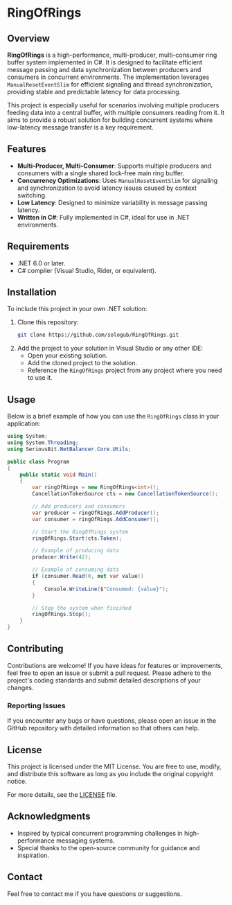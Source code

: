 # RingOfRings

## Overview
**RingOfRings** is a high-performance, multi-producer, multi-consumer ring buffer system implemented in C#. It is designed to facilitate efficient message passing and data synchronization between producers and consumers in concurrent environments. The implementation leverages `ManualResetEventSlim` for efficient signaling and thread synchronization, providing stable and predictable latency for data processing.

This project is especially useful for scenarios involving multiple producers feeding data into a central buffer, with multiple consumers reading from it. It aims to provide a robust solution for building concurrent systems where low-latency message transfer is a key requirement.

## Features
- **Multi-Producer, Multi-Consumer**: Supports multiple producers and consumers with a single shared lock-free main ring buffer.
- **Concurrency Optimizations**: Uses `ManualResetEventSlim` for signaling and synchronization to avoid latency issues caused by context switching.
- **Low Latency**: Designed to minimize variability in message passing latency.
- **Written in C#**: Fully implemented in C#, ideal for use in .NET environments.

## Requirements
- .NET 6.0 or later.
- C# compiler (Visual Studio, Rider, or equivalent).

## Installation
To include this project in your own .NET solution:
1. Clone this repository:
   ```sh
   git clone https://github.com/sologub/RingOfRings.git
   ```
2. Add the project to your solution in Visual Studio or any other IDE:
   - Open your existing solution.
   - Add the cloned project to the solution.
   - Reference the `RingOfRings` project from any project where you need to use it.

## Usage
Below is a brief example of how you can use the `RingOfRings` class in your application:

```csharp
using System;
using System.Threading;
using SeriousBit.NetBalancer.Core.Utils;

public class Program
{
    public static void Main()
    {
        var ringOfRings = new RingOfRings<int>();
        CancellationTokenSource cts = new CancellationTokenSource();

        // Add producers and consumers
        var producer = ringOfRings.AddProducer();
        var consumer = ringOfRings.AddConsumer();

        // Start the RingOfRings system
        ringOfRings.Start(cts.Token);

        // Example of producing data
        producer.Write(42);

        // Example of consuming data
        if (consumer.Read(0, out var value))
        {
            Console.WriteLine($"Consumed: {value}");
        }

        // Stop the system when finished
        ringOfRings.Stop();
    }
}
```

## Contributing
Contributions are welcome! If you have ideas for features or improvements, feel free to open an issue or submit a pull request. Please adhere to the project's coding standards and submit detailed descriptions of your changes.

### Reporting Issues
If you encounter any bugs or have questions, please open an issue in the GitHub repository with detailed information so that others can help.

## License
This project is licensed under the MIT License. You are free to use, modify, and distribute this software as long as you include the original copyright notice.

For more details, see the [LICENSE](LICENSE) file.

## Acknowledgments
- Inspired by typical concurrent programming challenges in high-performance messaging systems.
- Special thanks to the open-source community for guidance and inspiration.

## Contact
Feel free to contact me if you have questions or suggestions.
